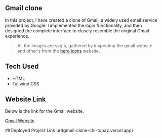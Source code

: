 ## Gmail clone

In this project, I have created a clone of Gmail, a widely used email service provided by Google. I implemented the login functionality, and then designed the complete interface to closely resemble the original Gmail experience.

> All the images are svg's, gathered by inspecting the gmail website and other's from the [hero icons](https://heroicons.com/) website.

## Tech Used

- HTML
- Tailwind CSS

## Website Link

Below is the link for the Gmail website.

[Gmail Website](https://mail.google.com/)

##Deployed Project Link
url(gmail-clone-chi-topaz.vercel.app)
